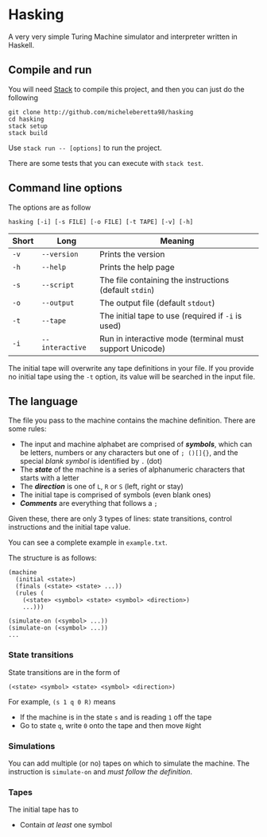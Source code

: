 # Hasking

A very very simple Turing Machine simulator and interpreter written in Haskell.

## Compile and run

You will need [Stack](https://www.haskellstack.org/) to compile this project, and then you can just do the following

```
git clone http://github.com/micheleberetta98/hasking
cd hasking
stack setup
stack build
```

Use `stack run -- [options]` to run the project.

There are some tests that you can execute with `stack test`.

## Command line options

The options are as follow
```
hasking [-i] [-s FILE] [-o FILE] [-t TAPE] [-v] [-h]
```

| Short | Long            | Meaning                                                 |
| ----- | --------------- | ------------------------------------------------------- |
| `-v`  | `--version`     | Prints the version                                      |
| `-h`  | `--help`        | Prints the help page                                    |
| `-s`  | `--script`      | The file containing the instructions (default `stdin`)  |
| `-o`  | `--output`      | The output file (default `stdout`)                      |
| `-t`  | `--tape`        | The initial tape to use (required if `-i` is used)      |
| `-i`  | `--interactive` | Run in interactive mode (terminal must support Unicode) |

The initial tape will overwrite any tape definitions in your file.
If you provide no initial tape using the `-t` option, its value will be searched in the input file.

## The language

The file you pass to the machine contains the machine definition. There are some rules:
* The input and machine alphabet are comprised of ***symbols***, which can be letters, numbers or any characters but one of `; ()[]{}`, and the special *blank symbol* is identified by `.` (dot)
* The ***state*** of the machine is a series of alphanumeric characters that starts with a letter
* The ***direction*** is one of `L`, `R` or `S` (left, right or stay)
* The initial tape is comprised of symbols (even blank ones)
* ***Comments*** are everything that follows a `;`

Given these, there are only 3 types of lines: state transitions, control instructions and the initial tape value.

You can see a complete example in `example.txt`.

The structure is as follows:
```
(machine
  (initial <state>)
  (finals (<state> <state> ...))
  (rules (
    (<state> <symbol> <state> <symbol> <direction>)
    ...)))

(simulate-on (<symbol> ...))
(simulate-on (<symbol> ...))
...
```

### State transitions

State transitions are in the form of
```
(<state> <symbol> <state> <symbol> <direction>)
```

For example, `(s 1 q 0 R)` means
* If the machine is in the state `s` and is reading `1` off the tape
* Go to state `q`, write `0` onto the tape and then move `R`ight

### Simulations

You can add multiple (or no) tapes on which to simulate the machine.
The instruction is `simulate-on` and *must follow the definition*.

### Tapes

The initial tape has to
* Contain *at least* one symbol